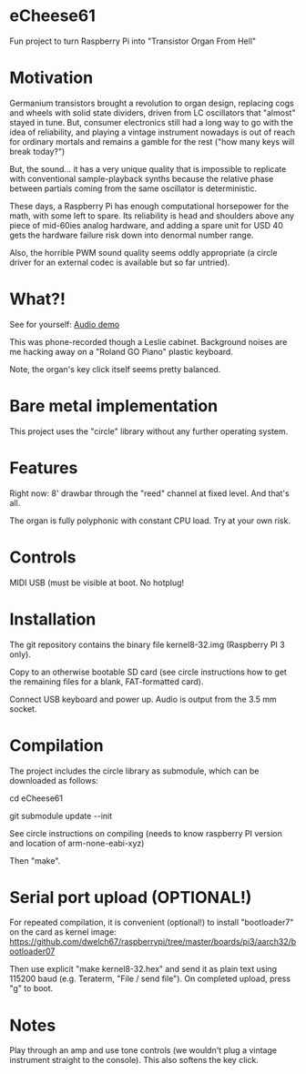 # eCheese61
Fun project to turn Raspberry Pi into "Transistor Organ From Hell"

# Motivation
Germanium transistors brought a revolution to organ design, replacing cogs and wheels with solid state dividers, driven from LC oscillators that "almost" stayed in tune. But, consumer electronics still had a long way to go with the idea of reliability, and playing a vintage instrument nowadays is out of reach for ordinary mortals and remains a gamble for the rest ("how many keys will break today?")

But, the sound... it has a very unique quality that is impossible to replicate with conventional sample-playback synths because the relative phase between partials coming from the same oscillator is deterministic.

These days, a Raspberry Pi has enough computational horsepower for the math, with some left to spare. Its reliability is head and shoulders above any piece of mid-60ies analog hardware, and adding a spare unit for USD 40 gets the hardware failure risk down into denormal number range. 

Also, the horrible PWM sound quality seems oddly appropriate (a circle driver for an external codec is available but so far untried).

# What?!
See for yourself: [Audio demo](transistorOrganFromHell.m4a)

This was phone-recorded though a Leslie cabinet. Background noises are me hacking away on a "Roland GO Piano" plastic keyboard. 

Note, the organ's key click itself seems pretty balanced.

# Bare metal implementation
This project uses the "circle" library without any further operating system.

# Features
Right now: 8' drawbar through the "reed" channel at fixed level. And that's all.

The organ is fully polyphonic with constant CPU load. Try at your own risk.

# Controls
MIDI USB (must be visible at boot. No hotplug!

# Installation
The git repository contains the binary file kernel8-32.img (Raspberry PI 3 only). 

Copy to an otherwise bootable SD card (see circle instructions how to get the remaining files for a blank, FAT-formatted card).

Connect USB keyboard and power up. Audio is output from the 3.5 mm socket.

# Compilation
The project includes the circle library as submodule, which can be downloaded as follows:

cd eCheese61

git submodule update --init

See circle instructions on compiling (needs to know raspberry PI version and location of arm-none-eabi-xyz)

Then "make".

# Serial port upload (OPTIONAL!)
For repeated compilation, it is convenient (optional!) to install "bootloader7" on the card as kernel image:
https://github.com/dwelch67/raspberrypi/tree/master/boards/pi3/aarch32/bootloader07

Then use explicit "make kernel8-32.hex" and send it as plain text using 115200 baud (e.g. Teraterm, "File / send file"). On completed upload, press "g" to boot.

# Notes
Play through an amp and use tone controls (we wouldn't plug a vintage instrument straight to the console). This also softens the key click.

